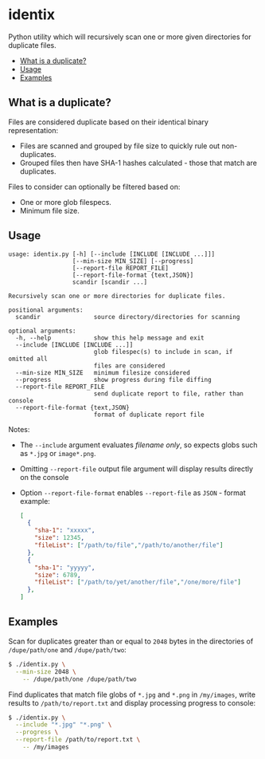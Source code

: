 # identix
Python utility which will recursively scan one or more given directories for duplicate files.

- [What is a duplicate?](#what-is-a-duplicate)
- [Usage](#usage)
- [Examples](#examples)

## What is a duplicate?
Files are considered duplicate based on their identical binary representation:
- Files are scanned and grouped by file size to quickly rule out non-duplicates.
- Grouped files then have SHA-1 hashes calculated - those that match are duplicates.

Files to consider can optionally be filtered based on:
- One or more glob filespecs.
- Minimum file size.

## Usage

```
usage: identix.py [-h] [--include [INCLUDE [INCLUDE ...]]]
                  [--min-size MIN_SIZE] [--progress]
                  [--report-file REPORT_FILE]
                  [--report-file-format {text,JSON}]
                  scandir [scandir ...]

Recursively scan one or more directories for duplicate files.

positional arguments:
  scandir               source directory/directories for scanning

optional arguments:
  -h, --help            show this help message and exit
  --include [INCLUDE [INCLUDE ...]]
                        glob filespec(s) to include in scan, if omitted all
                        files are considered
  --min-size MIN_SIZE   minimum filesize considered
  --progress            show progress during file diffing
  --report-file REPORT_FILE
                        send duplicate report to file, rather than console
  --report-file-format {text,JSON}
                        format of duplicate report file
```

Notes:
- The `--include` argument evaluates *filename only*, so expects globs such as `*.jpg` or `image*.png`.
- Omitting `--report-file` output file argument will display results directly on the console
- Option `--report-file-format` enables `--report-file` as `JSON` - format example:

	```json
	[
	  {
	    "sha-1": "xxxxx",
	    "size": 12345,
	    "fileList": ["/path/to/file","/path/to/another/file"]
	  },
	  {
	    "sha-1": "yyyyy",
	    "size": 6789,
	    "fileList": ["/path/to/yet/another/file","/one/more/file"]
	  },
	]
	```

## Examples
Scan for duplicates greater than or equal to `2048` bytes in the directories of `/dupe/path/one` and `/dupe/path/two`:

```sh
$ ./identix.py \
  --min-size 2048 \
    -- /dupe/path/one /dupe/path/two
```

Find duplicates that match file globs of `*.jpg` and `*.png` in `/my/images`, write results to `/path/to/report.txt` and display processing progress to console:

```sh
$ ./identix.py \
  --include "*.jpg" "*.png" \
  --progress \
  --report-file /path/to/report.txt \
    -- /my/images
```
